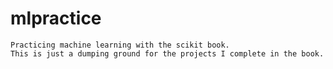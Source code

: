 # mlpractice
    Practicing machine learning with the scikit book.
    This is just a dumping ground for the projects I complete in the book.
